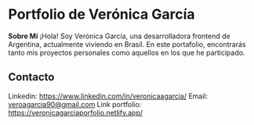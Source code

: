 # Portfolio de Verónica García

**Sobre Mí** ¡Hola! Soy Verónica García, una desarrolladora frontend de Argentina, actualmente viviendo en Brasil. En este portafolio, encontrarás tanto mis proyectos personales como aquellos en los que he participado.

## Contacto

Linkedin: https://www.linkedin.com/in/veronicaagarcia/
Email: veroagarcia90@gmail.com
Link portfolio: https://veronicagarciaporfolio.netlify.app/
